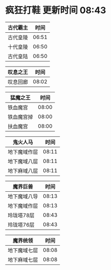 # 疯狂打鞋 更新时间 08:43

| 古代霸主   | 时间    |
|--------|-------|
| 古代皇陵 | 06:51 |
| 十代皇陵 | 06:50 |
| 古代皇陆 | 06:50 |

| 叹息之王   | 时间    |
|--------|-------|
| 叹息回廊 | 08:02 |

| 猛魔之王   | 时间    |
|--------|-------|
| 铁血魔宫 | 08:00 |
| 铁血魔宫掉 | 08:00 |
| 扶血魔宫 | 08:00 |

| 鬼火人马   | 时间    |
|--------|-------|
| 地下魔域作层 | 08:11 |
| 地下魔域八层 | 08:11 |
| 地下麻域八层 | 08:11 |

| 魔界巨兽   | 时间    |
|--------|-------|
| 地下魔域八导 | 08:13 |
| 地下魔域作层 | 08:13 |
| 玲珑塔78层 | 08:43 |
| 玲珑塔76层 | 08:43 |

| 魔界统领   | 时间    |
|--------|-------|
| 地下魔域七层 | 08:08 |
| 地下麻域七层 | 08:08 |